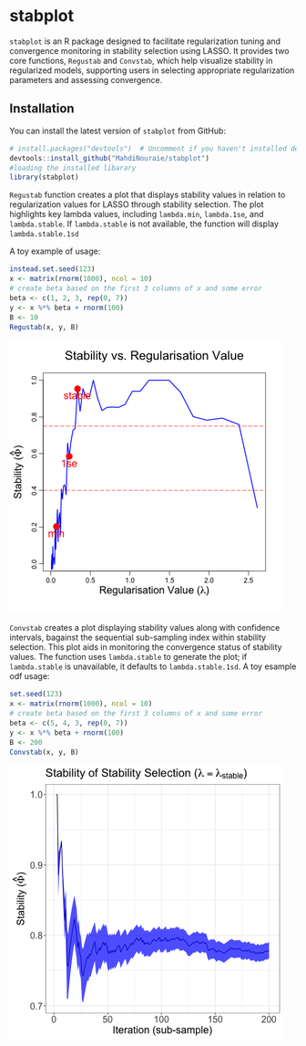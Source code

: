 # stabplot

`stabplot` is an R package designed to facilitate regularization tuning and convergence monitoring in stability selection using LASSO. It provides two core functions, `Regustab` and `Convstab`, which help visualize stability in regularized models, supporting users in selecting appropriate regularization parameters and assessing convergence.

## Installation

You can install the latest version of `stabplot` from GitHub:

```r
# install.packages("devtools")  # Uncomment if you haven't installed devtools
devtools::install_github("MahdiNouraie/stabplot")
#loading the installed libarary
library(stabplot) 
```
`Regustab` function creates a plot that displays stability values in relation to regularization values for LASSO through stability selection. The plot highlights key lambda values, including `lambda.min`, `lambda.1se`, and `lambda.stable`. If `lambda.stable` is not available, the function will display `lambda.stable.1sd` 

A toy example of usage:
```r
instead.set.seed(123)
x <- matrix(rnorm(1000), ncol = 10)
# create beta based on the first 3 columns of x and some error
beta <- c(1, 2, 3, rep(0, 7))
y <- x %*% beta + rnorm(100)
B <- 10
Regustab(x, y, B)
```
![Regustab Example](man/Regustab.png)

`Convstab` creates a plot displaying stability values along with confidence intervals, bagainst the sequential sub-sampling index within stability selection. This plot aids in monitoring the convergence status of stability values. The function uses `lambda.stable` to generate the plot; if `lambda.stable` is unavailable, it defaults to `lambda.stable.1sd`.
A toy esample odf usage:
```r
set.seed(123)
x <- matrix(rnorm(1000), ncol = 10)
# create beta based on the first 3 columns of x and some error
beta <- c(5, 4, 3, rep(0, 7))
y <- x %*% beta + rnorm(100)
B <- 200
Convstab(x, y, B)
```
![Regustab Example](man/Convstab.png)













